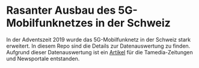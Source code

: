 # Rasanter Ausbau des 5G-Mobilfunknetzes in der Schweiz

In der Adventszeit 2019 wurde das 5G-Mobilfunknetz in der Schweiz stark erweitert. In diesem Repo sind die Details zur Datenauswertung zu finden. Aufgrund dieser Datenauswertung ist ein [Artikel](https://www.tagesanzeiger.ch/wirtschaft/ploetzlich-gibt-es-viermal-so-viele-5gantennen-dank-einem-trick/story/29428970) für die Tamedia-Zeitungen und Newsportale entstanden. 
